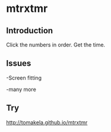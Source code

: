 # mtrxtmr
## Introduction
Click the numbers in order. Get the time.
## Issues
-Screen fitting

-many more
## Try
http://tomakela.github.io/mtrxtmr
